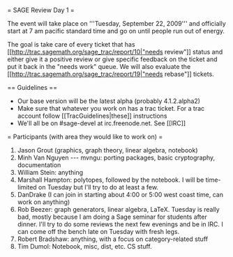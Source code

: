 = SAGE Review Day 1 =

The event will take place on '''Tuesday, September 22, 2009''' and officially start at 7 am pacific standard time and go on until people run out of energy.

The goal is take care of every ticket that has [[http://trac.sagemath.org/sage_trac/report/10|"needs review"]] status and either give it a positive review or give specific feedback on the ticket and put it back in the "needs work" queue.  We will also evaluate the [[http://trac.sagemath.org/sage_trac/report/19|"needs rebase"]] tickets.


== Guidelines ==



 * Our base version will be the latest alpha (probably 4.1.2.alpha2)
 * Make sure that whatever you work on has a trac ticket.  For a trac account follow [[TracGuidelines|these]] instructions
 * We'll all be on #sage-devel at irc.freenode.net.  See [[IRC]]

= Participants (with area they would like to work on) =

 1. Jason Grout (graphics, graph theory, linear algebra, notebook)
 1. Minh Van Nguyen --- mvngu: porting packages, basic cryptography, documentation
 1. William Stein: anything
 1. Marshall Hampton: polytopes, followed by the notebook.  I will be time-limited on Tuesday but I'll try to do at least a few.
 1. DanDrake (I can join in starting about 4:00 or 5:00 west coast time, can work on anything)
 1. Rob Beezer: graph generators, linear algebra, LaTeX.  Tuesday is really bad, mostly because I am doing a Sage seminar for students after dinner.  I'll try to do some reviews the next few evenings and be in IRC.  I can come off the bench late on Tuesday with fresh legs.
 1. Robert Bradshaw: anything, with a focus on category-related stuff
 1. Tim Dumol: Notebook, misc, dist, etc. CS stuff.

